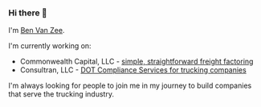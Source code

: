 ### Hi there 👋

I'm [Ben Van Zee](benvanzee.com).

I'm currently working on:
* Commonwealth Capital, LLC - [simple, straightforward freight factoring](commonwealthmn.com)
* Consultran, LLC - [DOT Compliance Services for trucking companies](consultran.com)

I'm always looking for people to join me in my journey to build companies that serve the trucking industry.
<!--
**BenVanZee/BenVanZee** is a ✨ _special_ ✨ repository because its `README.md` (this file) appears on your GitHub profile.

Here are some ideas to get you started:

- 🔭 I’m currently working on ...
- 🌱 I’m currently learning ...
- 👯 I’m looking to collaborate on ...
- 🤔 I’m looking for help with ...
- 💬 Ask me about ...
- 📫 How to reach me: ...
- 😄 Pronouns: ...
- ⚡ Fun fact: ...
-->
